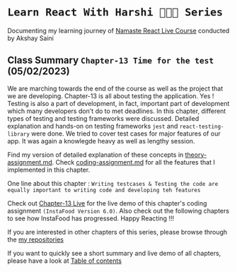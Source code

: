 # `Learn React With Harshi 👩🏻‍💻 Series`
   Documenting my learning journey of [Namaste React Live Course](https://learn.namastedev.com/) conducted by Akshay Saini

## Class Summary `Chapter-13 Time for the test` (05/02/2023)
  We are marching towards the end of the course as well as the project that we are developing. Chapter-13 is all about testing the application. Yes ! Testing is also a part of development, in fact, important part of development which many developers don't do to met deadlines. In this chapter, different types of testing and testing frameworks were discussed. Detailed explanation and hands-on on testing frameworks `jest` and `react-testing-library` were done. We tried to cover test cases for major features of our app. It was again a knowlegde heavy as well as lengthy session.

  Find my version of detailed explanation of these concepts in [theory-assignment.md](https://github.com/Learn-React-With-Harshi/chapter-13-time-for-the-test/blob/main/theory-assignment.md). Check [coding-assignment.md](https://github.com/Learn-React-With-Harshi/chapter-13-time-for-the-test/blob/main/coding-assignment.md) for all the features that I implemented in this chapter.

One line about this chapter : `Writing testcases & Testing the code are equally important to writing code and developing teh features `

Check out [Chapter-13 Live](https://learn-react-with-harshi-chapter-13.netlify.app/) for the live demo of this chapter's coding assignment `(InstaFood Version 6.0)`. Also check out the following chapters to see how InstaFood has progressed. Happy Reacting !!!


If you are interested in other chapters of this series, please browse through the [my repositories](https://github.com/orgs/Learn-React-With-Harshi/repositories)

If you want to quickly see a short summary and live demo of all chapters, please have a look at [Table of contents](https://github.com/Learn-React-With-Harshi/table-of-contents)